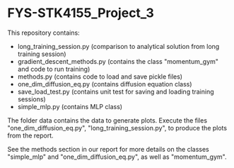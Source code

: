 # FYS-STK4155_Project_3

This repository contains:

* long_training_session.py          (comparison to analytical solution from long training session)
* gradient_descent_methods.py       (contains the class "momentum_gym" and code to run training)
* methods.py                        (contains code to load and save pickle files)
* one_dim_diffusion_eq.py           (contains diffusion equation class)
* save_load_test.py                 (contains unit test for saving and loading training sessions)
* simple_mlp.py                     (contains MLP class)

The folder data contains the data to generate plots.
Execute the files "one_dim_diffusion_eq.py", "long_training_session.py",
to produce the plots from the report.

See the methods section in our report for more details on the classes
"simple_mlp" and "one_dim_diffusion_eq.py", as well as "momentum_gym".
